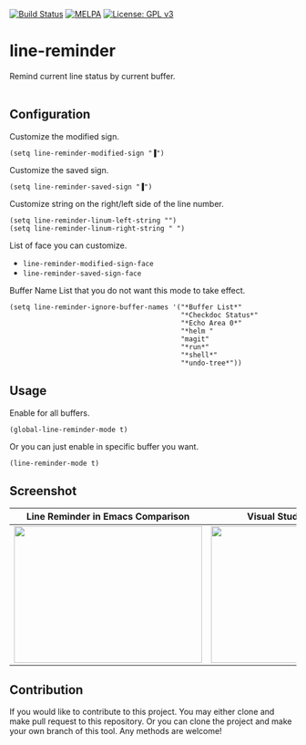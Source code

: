 [![Build Status](https://travis-ci.com/jcs090218/line-reminder.svg?branch=master)](https://travis-ci.com/jcs090218/line-reminder)
[![MELPA](https://melpa.org/packages/line-reminder-badge.svg)](https://melpa.org/#/line-reminder)
[![License: GPL v3](https://img.shields.io/badge/License-GPL%20v3-blue.svg)](https://www.gnu.org/licenses/gpl-3.0)


# line-reminder #

Remind current line status by current buffer.<br/><br/>


## Configuration ##
Customize the modified sign.
```
(setq line-reminder-modified-sign "▐")
```

Customize the saved sign.
```
(setq line-reminder-saved-sign "▐")
```

Customize string on the right/left side of the line number.
```
(setq line-reminder-linum-left-string "")
(setq line-reminder-linum-right-string " ")
```

List of face you can customize.
* `line-reminder-modified-sign-face`
* `line-reminder-saved-sign-face`

Buffer Name List that you do not want this mode to take effect.
```
(setq line-reminder-ignore-buffer-names '("*Buffer List*"
                                          "*Checkdoc Status*"
                                          "*Echo Area 0*"
                                          "*helm "
                                          "magit"
                                          "*run*"
                                          "*shell*"
                                          "*undo-tree*"))
```


## Usage ##
Enable for all buffers.
```
(global-line-reminder-mode t)
```
Or you can just enable in specific buffer you want.
```
(line-reminder-mode t)
```

## Screenshot ##
Line Reminder in Emacs Comparison                                                     | Visual Studio Comparison                                                          |
:------------------------------------------------------------------------------------:|:---------------------------------------------------------------------------------:|
<img src="./screenshot/line-reminder-emacs-comparison.png" width="330" height="240"/> | <img src="./screenshot/line-reminder-vs-comparison.png" width="330" height="240"/>


## Contribution ##
If you would like to contribute to this project. You may either
clone and make pull request to this repository. Or you can
clone the project and make your own branch of this tool. Any
methods are welcome!
